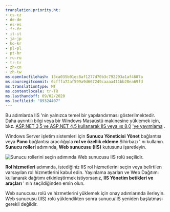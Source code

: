 ```yaml
---
translation.priority.ht:
- cs-cz
- de-de
- es-es
- fr-fr
- it-it
- ja-jp
- ko-kr
- pl-pl
- pt-br
- ru-ru
- tr-tr
- zh-cn
- zh-tw
ms.openlocfilehash: 13ca035b01ec8af1277d70b3c792293a1af4687a
ms.sourcegitcommit: 6cfffa72af599a9d667249caaaa411bb28ea69fd
ms.translationtype: MT
ms.contentlocale: tr-TR
ms.lasthandoff: 09/02/2020
ms.locfileid: "89324407"
---
```

Bu adımlarda IIS 'nin yalnızca temel bir yapılandırması gösterilmektedir. Daha ayrıntılı bilgi veya bir Windows Masaüstü makinesine yüklemek için, bkz. [ASP.NET 3,5 ve ASP.NET 4,5 kullanarak IIS veya ııs 8,0](/iis/get-started/whats-new-in-iis-8/iis-80-using-aspnet-35-and-aspnet-45) ['ye yayımlama](/aspnet/core/publishing/iis?tabs=aspnetcore2x#iis-configuration) .

Windows Server işletim sistemleri için **Sunucu Yöneticisi** **Yönet** bağlantısı veya **Pano** bağlantısı aracılığıyla **rol ve özellik ekleme** Sihirbazı ' nı kullanın. **Sunucu rolleri** adımında, **Web sunucusu (IIS)** kutusunu işaretleyin.

![Sunucu rollerini seçin adımında Web sunucusu IIS rolü seçilidir.](../media/remotedbg-server-roles-ws2012.png)

**Rol hizmetleri** adımında, istediğiniz IIS rol hizmetlerini seçin veya belirtilen varsayılan rol hizmetlerini kabul edin. Yayınlama ayarları ve Web Dağıtımı kullanarak dağıtımı etkinleştirmek istiyorsanız, **IIS Yönetim betikleri ve araçları** ' nın seçildiğinden emin olun.

Web sunucusu rolü ve hizmetlerini yüklemek için onay adımlarında ilerleyin. Web sunucusu (IIS) rolü yüklendikten sonra sunucu/IIS yeniden başlatması gerekli değildir.